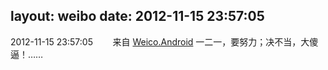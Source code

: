 layout: weibo
date: 2012-11-15 23:57:05
---
<meta name="referrer" content="no-referrer" />

2012-11-15 23:57:05  &nbsp;&nbsp;&nbsp;&nbsp;&nbsp;&nbsp; 来自 <a href="http://app.weibo.com/t/feed/l4RWD" rel="nofollow">Weico.Android</a>
一二一，要努力；决不当，大傻逼！…… ​​​
